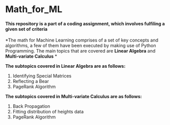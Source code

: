 # Math_for_ML

#### This repository is a part of a coding assignment, which involves fulfiling a given set of criteria

*The math for Machine Learning comprises of a set of key concepts and algorithms, a few of them have been executed by making use of Python Programming.
The main topics that are covered are **Linear Algebra** and **Multi-variate Calculus** *

**The subtopics covered in Linear Algebra are as follows:**

1. Identifying Special Matrices
2. Reflecting a Bear
3. PageRank Algorithm

**The subtopics covered in Multi-variate Calculus are as follows:**

1. Back Propagation
2. Fitting distribution of heights data
3. PageRank Algorithm
